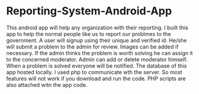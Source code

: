# Reporting-System-Android-App
This android app will help any organization with their reporting. I built this app to help the normal people like us to  report our problmes to the government. A user will signup using their unique and verified id. He/she will submit a problem to the admin for review. Images can be added if necessary. If the admin thinks the problem is worth solving he can assign it to the concerned moderator. Admin can add or delete moderator himself. When a problem is solved everyone will be notified. 
The database of this app hosted locally. I used php to communicate wth the server. So most features will not work if you download and run the code. PHP scripts are also attached witn the app code.
